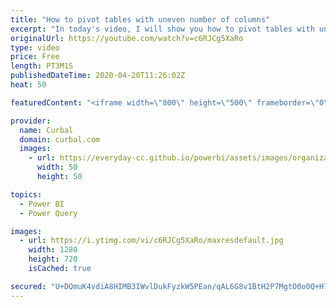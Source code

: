```yaml
---
title: "How to pivot tables with uneven number of columns"
excerpt: "In today's video, I will show you how to pivot tables with uneven number of columns without getting the error: Too many elements in the enumeration to complete...  If that didnt work, check this solution: https://www.youtube.com/watch?v=aTXQ77Vf5Gc  and if you are new to pivot, unpivot and transpose,"
originalUrl: https://youtube.com/watch?v=c6RJCg5XaRo
type: video
price: Free
length: PT3M1S
publishedDateTime: 2020-04-20T11:26:02Z
heat: 50

featuredContent: "<iframe width=\"800\" height=\"500\" frameborder=\"0\" src=\"https://www.youtube.com/embed/c6RJCg5XaRo\" allow=\"accelerometer; autoplay; encrypted-media; gyroscope; picture-in-picture\" allowfullscreen></iframe>"

provider:
  name: Curbal
  domain: curbal.com
  images:
    - url: https://everyday-cc.github.io/powerbi/assets/images/organizations/curbal.com-50x50.jpg
      width: 50
      height: 50

topics:
  - Power BI
  - Power Query

images:
  - url: https://i.ytimg.com/vi/c6RJCg5XaRo/maxresdefault.jpg
    width: 1280
    height: 720
    isCached: true

secured: "U+DQmuK4vdiA8HIMB3IWvlDukFyzkW5PEan/qAL6G8v1BtH2P7MgtO0o0Q+H7iZUbSC7aX1WhcNB/8XnEW3C4wxD70PIEJ2J40uhcAKhq8bdcW/Ga+CKztPYDC6i5td35iOQlU/i5gpwCkTwQXX7NHfPWBBnj7C6lwtycZdCd4I1HkbTR6TUvjm5mONKeR0WqhHnUmqk8r8vnnju+sMvRpHqyR8fKXVYrr1NFpMhk2i5+j+P68jsGY1bAZYPyL9w3iEhtiC4J//tTBRfQn7bOJgZKZDtDS32cn+5sBN/9TvLva6DCQSYjmcwnJ/CPTOcdsh2zp/dyQfPhIKrcLCVKFhV09Hhbz7NfjCwftIRZYuwf51KHf7ckZVWHljCkCEIo6JLSht3IFF7g9f6zuCk4637TnTFNNLPF6y4yyHaJjY=;tqXOh/VWGm+TMGd6ikgD5g=="
---
```


